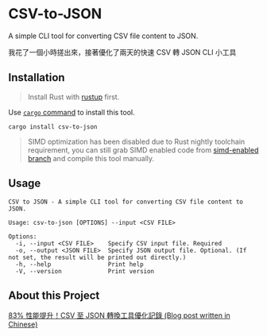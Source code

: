 # CSV-to-JSON

A simple CLI tool for converting CSV file content to JSON.

我花了一個小時搓出來，接著優化了兩天的快速 CSV 轉 JSON CLI 小工具

## Installation

> Install Rust with [rustup](https://rustup.rs) first.

Use [`cargo` command](https://crates.io) to install this tool.

```
cargo install csv-to-json
```

> SIMD optimization has been disabled due to Rust nightly toolchain requirement,
> you can still grab SIMD enabled code from
> [simd-enabled branch](https://github.com/ming900518/csv-to-json/tree/simd-enabled)
> and compile this tool manually.

## Usage

```
CSV to JSON - A simple CLI tool for converting CSV file content to JSON.

Usage: csv-to-json [OPTIONS] --input <CSV FILE>

Options:
  -i, --input <CSV FILE>    Specify CSV input file. Required
  -o, --output <JSON FILE>  Specify JSON output file. Optional. (If not set, the result will be printed out directly.)
  -h, --help                Print help
  -V, --version             Print version
```

## About this Project

[83% 性能提升！CSV 至 JSON 轉換工具優化記錄 (Blog post written in Chinese)](https://mingchang.tw/blog/Journey-of-Csv-to-Json-Optimization.md)
